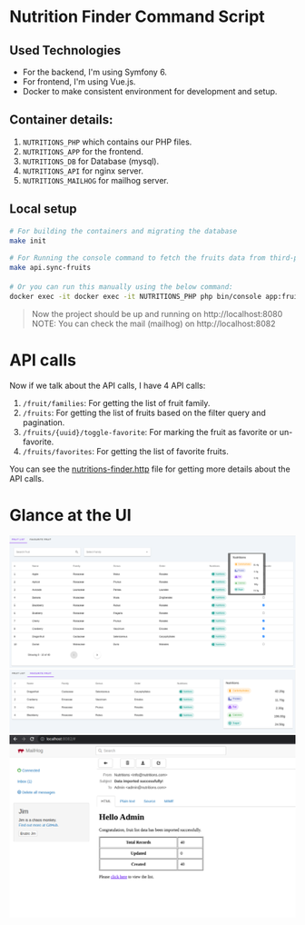 # Nutrition Finder Command Script

## Used Technologies

- For the backend, I'm using Symfony 6.
- For frontend, I'm using Vue.js.
- Docker to make consistent environment for development and setup.

## Container details:

1. `NUTRITIONS_PHP` which contains our PHP files.
2. `NUTRITIONS_APP` for the frontend.
3. `NUTRITIONS_DB` for Database (mysql).
4. `NUTRITIONS_API` for nginx server.
5. `NUTRITIONS_MAILHOG` for mailhog server.

## Local setup

```sh
# For building the containers and migrating the database
make init
```

```sh
# For Running the console command to fetch the fruits data from third-party.
make api.sync-fruits

# Or you can run this manually using the below command:
docker exec -it docker exec -it NUTRITIONS_PHP php bin/console app:fruits-fetch
```

> Now the project should be up and running on http://localhost:8080
> NOTE: You can check the mail (mailhog) on http://localhost:8082

# API calls
Now if we talk about the API calls, I have 4 API calls:

1. `/fruit/families`: For getting the list of fruit family.
2. `/fruits`: For getting the list of fruits based on the filter query and pagination.
3. `/fruits/{uuid}/toggle-favorite`: For marking the fruit as favorite or un-favorite. 
4. `/fruits/favorites`: For getting the list of favorite fruits.

You can see the [nutritions-finder.http](./api/nutritions-finder.http) file for getting more details about the API calls.

# Glance at the UI

![Image](./images/fruit_list.png?q=1)
![Image](./images/favourite_fruit.png?q=2)
![Image](./images/mailhog.png?q=3)
